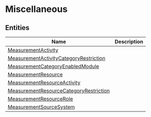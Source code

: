
# Miscellaneous


## Entities

|Name|Description|
|---|---|
|[MeasurementActivity](MeasurementActivity.cdm.json)||
|[MeasurementActivityCategoryRestriction](MeasurementActivityCategoryRestriction.cdm.json)||
|[MeasurementCategoryEnabledModule](MeasurementCategoryEnabledModule.cdm.json)||
|[MeasurementResource](MeasurementResource.cdm.json)||
|[MeasurementResourceActivity](MeasurementResourceActivity.cdm.json)||
|[MeasurementResourceCategoryRestriction](MeasurementResourceCategoryRestriction.cdm.json)||
|[MeasurementResourceRole](MeasurementResourceRole.cdm.json)||
|[MeasurementSourceSystem](MeasurementSourceSystem.cdm.json)||
